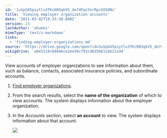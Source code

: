 ```yaml
---
id: '1uSpG45pzytlu3fKcKN3qkVS_de74FqsYorRpcXXSONs'
title: 'Viewing employer organization accounts'
date: '2021-03-02T19:33:30.808Z'
version: 23
lastAuthor: 'ahumes'
mimeType: 'text/x-markdown'
links:
  - 'finding-employer-organizations.md'
source: 'https://drive.google.com/open?id=1uSpG45pzytlu3fKcKN3qkVS_de74FqsYorRpcXXSONs'
wikigdrive: 'a0e5118c84846ce2ee58cf93cd6d3b61cb6112d4'
---
```

View accounts of employer organizations to see information about them, such as balance, contacts, associated insurance policies, and subordinate accounts.

1. [F](finding-employer-organizations.md)[ind employer organizations](finding-employer-organizations.md).
2. From the search results, select the <strong>name of the organization</strong> of which to view accounts. The system displays information about the employer organization.
3. In the <em>Accounts</em> section, select <strong>an account</strong> to view. The system displays information about that account. 

    ![](../viewing-employer-organization-accounts.assets/9696a8feadc38536e0c01dd05744b4a8.png)
